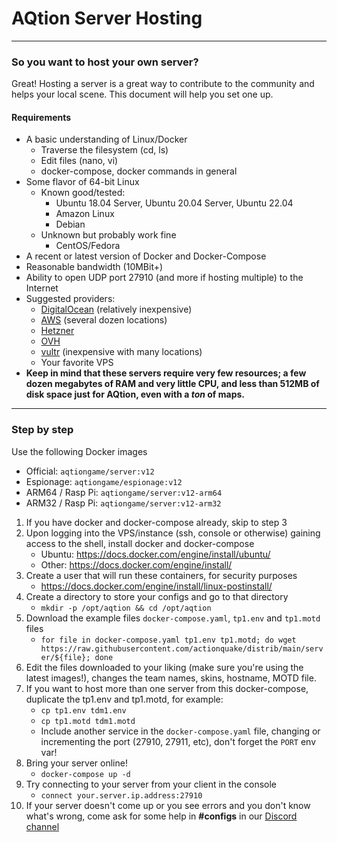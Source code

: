 # AQtion Server Hosting
---
### So you want to host your own server?

Great!  Hosting a server is a great way to contribute to the community and helps your local scene.  This document will help you set one up.

#### Requirements
* A basic understanding of Linux/Docker
    * Traverse the filesystem (cd, ls)
    * Edit files (nano, vi)
    * docker-compose, docker commands in general
* Some flavor of 64-bit Linux
    * Known good/tested:
        * Ubuntu 18.04 Server, Ubuntu 20.04 Server, Ubuntu 22.04
        * Amazon Linux
        * Debian
    * Unknown but probably work fine
        * CentOS/Fedora
* A recent or latest version of Docker and Docker-Compose
* Reasonable bandwidth (10MBit+)
* Ability to open UDP port 27910 (and more if hosting multiple) to the Internet
* Suggested providers:
    * [DigitalOcean](https://www.digitalocean.com) (relatively inexpensive)
    * [AWS](https://aws.amazon.com/) (several dozen locations)
    * [Hetzner](https://www.hetzner.com/cloud)
    * [OVH](https://www.ovhcloud.com/en/public-cloud/compute/)
    * [vultr](https://www.vultr.com/) (inexpensive with many locations)
    * Your favorite VPS
* **Keep in mind that these servers require very few resources; a few dozen megabytes of RAM and very little CPU, and less than 512MB of disk space just for AQtion, even with a _ton_ of maps.**
----
### Step by step

Use the following Docker images
* Official: `aqtiongame/server:v12`
* Espionage: `aqtiongame/espionage:v12`
* ARM64 / Rasp Pi: `aqtiongame/server:v12-arm64`
* ARM32 / Rasp Pi: `aqtiongame/server:v12-arm32`

1. If you have docker and docker-compose already, skip to step 3
1. Upon logging into the VPS/instance (ssh, console or otherwise) gaining access to the shell, install docker and docker-compose
    * Ubuntu: https://docs.docker.com/engine/install/ubuntu/
    * Other: https://docs.docker.com/engine/install/
1. Create a user that will run these containers, for security purposes
    * https://docs.docker.com/engine/install/linux-postinstall/
1. Create a directory to store your configs and go to that directory
    * `mkdir -p /opt/aqtion && cd /opt/aqtion`
1. Download the example files `docker-compose.yaml`, `tp1.env` and `tp1.motd` files
    * `for file in docker-compose.yaml tp1.env tp1.motd; do wget https://raw.githubusercontent.com/actionquake/distrib/main/server/${file}; done`
1. Edit the files downloaded to your liking (make sure you're using the latest images!), changes the team names, skins, hostname, MOTD file.
1. If you want to host more than one server from this docker-compose, duplicate the tp1.env and tp1.motd, for example:
    * `cp tp1.env tdm1.env`
    * `cp tp1.motd tdm1.motd`
    * Include another service in the `docker-compose.yaml` file, changing or incrementing the port (27910, 27911, etc), don't forget the `PORT` env var!
1. Bring your server online!
    * `docker-compose up -d`
1. Try connecting to your server from your client in the console
    * `connect your.server.ip.address:27910`
1. If your server doesn't come up or you see errors and you don't know what's wrong, come ask for some help in **#configs** in our [Discord channel](https://discord.aq2world.com)
